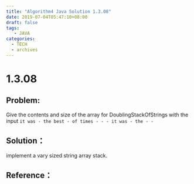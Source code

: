 ```yaml
---
title: "Algorithm4 Java Solution 1.3.08"
date: 2019-07-04T05:47:10+08:00
draft: false
tags:
   - JAVA
categories:
  - TECH
  - archives
---
```



# 1.3.08

## Problem:

Give the contents and size of the array for DoublingStackOfStrings with the input `it was - the best - of times - - - it was - the - -`

## Solution：

implement a vary sized string array stack.



## Reference：


